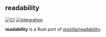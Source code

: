 ## readability

[![CI](https://github.com/terror/readability/actions/workflows/ci.yaml/badge.svg)](https://github.com/terror/readability/actions/workflows/ci.yaml)
[![integration](https://img.shields.io/badge/integration-22%2F130_(16%25)-orange)](https://github.com/terror/readability/blob/master/tests/integration.rs)

**readability** is a Rust port of [mozilla/readability](https://github.com/mozilla/readability).
